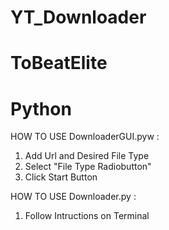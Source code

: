# YT_Downloader
# ToBeatElite
# Python

HOW TO USE DownloaderGUI.pyw :
1) Add Url and Desired File Type
2) Select "File Type Radiobutton"
3) Click Start Button

HOW TO USE Downloader.py :
1) Follow Intructions on Terminal
